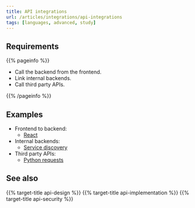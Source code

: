 ```yaml
---
title: API integrations
url: /articles/integrations/api-integrations
tags: [languages, advanced, study]
---
```


## Requirements

{{% pageinfo %}}

* Call the backend from the frontend.
* Link internal backends.
* Call third party APIs.

{{% /pageinfo %}}

## Examples

* Frontend to backend:
  * [React](https://react.dev/)
* Internal backends:
  * [Service discovery](https://microservices.io/patterns/server-side-discovery.html)
* Third party APIs:
  * [Python requests](https://pypi.org/project/requests/)

## See also

{{% target-title api-design %}}
{{% target-title api-implementation %}}
{{% target-title api-security %}}
